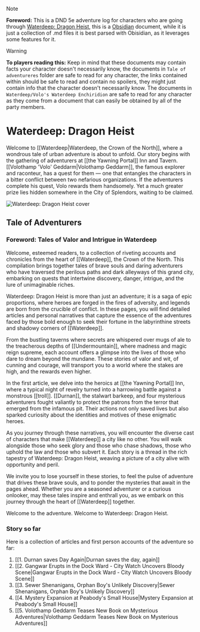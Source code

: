 >[!note]
>**Foreword:** This is a DND 5e adventure log for characters who are going through [Waterdeep: Dragon Heist](https://www.dndbeyond.com/sources/wdh), this is a [Obsidian](https://obsidian.md/) document, while it is just a collection of .md files it is best parsed with Obisidian, as it leverages some features for it.

>[!warning]
>**To players reading this:** Keep in mind that these documents may contain facts your character doesn't necessarily know, the documents in `Tale of adventureres` folder are safe to read for any character, the links contained within should be safe to read and contain no spoilers, they might just contain info that the character doesn't necessarily know. The documents in `Waterdeep/Volo's Waterdeep Enchiridion` are safe to read for any character as they come from a document that can easily be obtained by all of the party members.
# Waterdeep: Dragon Heist
Welcome to [[Waterdeep|Waterdeep, the Crown of the North]], where a wondrous tale of urban adventure is about to unfold. Our story begins with the gathering of adventurers at [[the Yawning Portal]] Inn and Tavern. [[Volothamp 'Volo' Geddarm|Volothamp Geddarm]], the famous explorer and raconteur, has a quest for them — one that entangles the characters in a bitter conflict between two nefarious organizations. If the adventurers complete his quest, Volo rewards them handsomely. Yet a much greater prize lies hidden somewhere in the City of Splendors, waiting to be claimed.

![Waterdeep: Dragon Heist cover](https://www.dndbeyond.com/attachments/4/376/waterdeep-dragon-heist.jpg)

## Tale of Adventurers
### Foreword: Tales of Valor and Intrigue in Waterdeep
Welcome, esteemed readers, to a collection of riveting accounts and chronicles from the heart of [[Waterdeep]], the Crown of the North. This compilation brings together tales of brave souls and daring adventurers who have traversed the perilous paths and dark alleyways of this grand city, embarking on quests that intertwine discovery, danger, intrigue, and the lure of unimaginable riches.

Waterdeep: Dragon Heist is more than just an adventure; it is a saga of epic proportions, where heroes are forged in the fires of adversity, and legends are born from the crucible of conflict. In these pages, you will find detailed articles and personal narratives that capture the essence of the adventures faced by those bold enough to seek their fortune in the labyrinthine streets and shadowy corners of [[Waterdeep]].

From the bustling taverns where secrets are whispered over mugs of ale to the treacherous depths of [[Undermountain]], where madness and magic reign supreme, each account offers a glimpse into the lives of those who dare to dream beyond the mundane. These stories of valor and wit, of cunning and courage, will transport you to a world where the stakes are high, and the rewards even higher.

In the first article, we delve into the heroics at [[the Yawning Portal]] Inn, where a typical night of revelry turned into a harrowing battle against a monstrous [[troll]]. [[Durnan]], the stalwart barkeep, and four mysterious adventurers fought valiantly to protect the patrons from the terror that emerged from the infamous pit. Their actions not only saved lives but also sparked curiosity about the identities and motives of these enigmatic heroes.

As you journey through these narratives, you will encounter the diverse cast of characters that make [[Waterdeep]] a city like no other. You will walk alongside those who seek glory and those who chase shadows, those who uphold the law and those who subvert it. Each story is a thread in the rich tapestry of Waterdeep: Dragon Heist, weaving a picture of a city alive with opportunity and peril.

We invite you to lose yourself in these stories, to feel the pulse of adventure that drives these brave souls, and to ponder the mysteries that await in the pages ahead. Whether you are a seasoned adventurer or a curious onlooker, may these tales inspire and enthrall you, as we embark on this journey through the heart of [[Waterdeep]] together.

Welcome to the adventure. Welcome to Waterdeep: Dragon Heist.

### Story so far
Here is a collection of articles and first person accounts of the adventure so far:
1. [[1. Durnan saves Day Again|Durnan saves the day, again]]
2. [[2. Gangwar Erupts in the Dock Ward - City Watch Uncovers Bloody Scene|Gangwar Erupts in the Dock Ward - City Watch Uncovers Bloody Scene]]
3. [[3. Sewer Shenanigans, Orphan Boy's Unlikely Discovery|Sewer Shenanigans, Orphan Boy's Unlikely Discovery]]
4. [[4. Mystery Expansion at Peabody's Small House|Mystery Expansion at Peabody's Small House]]
5. [[5. Volothamp Geddarm Teases New Book on Mysterious Adventures|Volothamp Geddarm Teases New Book on Mysterious Adventures]]